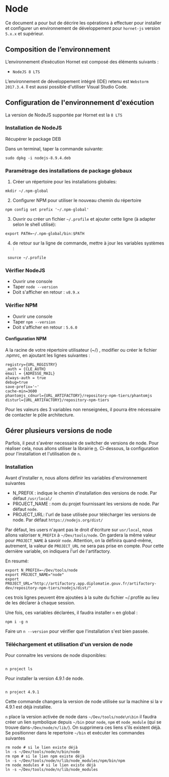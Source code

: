 # Node  #

Ce document a pour but de décrire les opérations à effectuer pour installer et configurer un environnement de développement pour `hornet-js` version `5.x.x` et supérieur.

## Composition de l’environnement ##

L’environnement d’exécution Hornet est composé des éléments suivants :

- `NodeJS 8 LTS`

L’environnement de développement intégré (IDE) retenu est `Webstorm 2017.3.4`. Il est aussi possible d'utiliser Visual Studio Code.

## Configuration de l'environnement d'exécution ##

La version de NodeJS supportée par Hornet est la `8 LTS`

### Installation de NodeJS ###

Récupérer le package DEB

Dans un terminal, taper la commande suivante:
```
sudo dpkg -i nodejs-8.9.4.deb
```

### Paramétrage des installations de package globaux ###

1. Créer un répertoire pour les installations globales:

```
mkdir ~/.npm-global

```

2. Configurer NPM pour utiliser le nouveau chemin du répertoire

```
npm config set prefix '~/.npm-global'

```
3. Ouvrir ou créer un fichier `~/.profile` et ajouter cette ligne (à adapter selon le shell utilisé):

```
export PATH=~/.npm-global/bin:$PATH
```

4. de retour sur la ligne de commande, mettre à jour les variables systèmes : 
```
 source ~/.profile
```


### Vérifier NodeJS ###

- Ouvrir une console
- Taper `node --version`
- Doit s'afficher en retour : `v8.9.x`

### Vérifier NPM ###

- Ouvrir une console
- Taper `npm --version`
- Doit s'afficher en retour : `5.6.0`

#### Configuration NPM

A la racine de votre répertoire utilisateur (~/) , modifier ou créer le fichier .npmrc,
 en ajoutant les lignes suivantes :

```
registry={URL_REGISTRY}
_auth = {CLE_AUTH}
email = {ADRESSE_MAIL}
always-auth = true
debug=true
save-prefix='~'
cache-min=3600
phantomjs_cdnurl={URL_ARTIFACTORY}/repository-npm-tiers/phantomjs
disturl={URL_ARTIFACTORY}/repository-npm-tiers
```

Pour les valeurs des 3 variables non renseignées, il pourra être nécessaire de contacter le pôle architecture.


## Gérer plusieurs versions de node

Parfois, il peut s'avérer necessaire de switcher de versions de node. Pour réaliser cela, nous allons utiliser la librairie [n](https://www.npmjs.com/package/n).
Ci-dessous, la configuration pour l'installation et l'utilisation de `n`.

### Installation

Avant d'installer n, nous allons définir les variables d'environnement suivantes

- N_PREFIX : indique le chemin d'installation des versions de node. Par défaut `/usr/local/`
- PROJECT_NAME : nom du projet fournissant les versions de node. Par défaut `node`.
- PROJECT_URL: l'url de base utilisée pour télécharger les versions de node. Par défaut `https://nodejs.org/dist/`

Par défaut, les users n'ayant pas le droit d'écriture sur `usr/local`, nous allons valoriser `N_PREFIX` à `~/Dev/tools/node`.
On gardera la même valeur pour `PROJECT_NAME` à savoir `node`. Attention, on la définira quand-même, autrement, la valeur de `PROJECT_URL` ne sera pas prise en compte.
Pour cette dernière variable, on indiquera l'url de l'artifactory.

En resumé: 

```
export N_PREFIX=~/Dev/tools/node
export PROJECT_NAME="node"
export PROJECT_URL="http://artifactory.app.diplomatie.gouv.fr/artifactory-dev/repository-npm-tiers/nodejs/dist/"
```

ces trois lignes peuvent être ajoutées à la suite du fichier ~/.profile au lieu de les déclarer à chaque session.

Une fois, ces variables déclarées, il faudra installer `n` en global :

```
npm i -g n
```

Faire un `n --version` pour vérifier que l'installation s'est bien passée.

### Téléchargement et utilisation d'un version de node
Pour connaitre les versions de node disponibles:

 ```
 
 n project ls
 
 ```
 
 Pour installer la version 4.9.1 de node.
 
 ```
 
 n project 4.9.1
 
 ```
 
Cette commande changera la version de node utilisée sur la machine si la v 4.9.1 est déjà installée.
 
`n` place la version activée de node dans `~/Dev/tools/node\n\bin` il faudra créer un lien symbolique depuis `~/bin` pour `node`, `npm` et `node_module` (qui se trouve dans`~/Dev/node/n/lib/`).
On supprimera ces liens s'ils existent déjà.
Se positionner dans le repertoire `~/bin` et exécuter les commandes suivantes

```
rm node # si le lien existe déjà
ln -s ~/Dev/tools/node/n/bin/node
rm npm # si le lien npm existe déjà
ln -s ~/Dev/tools/node/n/lib/node_modules/npm/bin/npm
rm node_modules # si le lien existe déjà
ln -s ~/Dev/tools/node/n/lib/node_modules
```


 